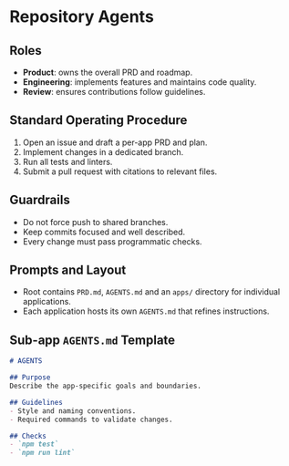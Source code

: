 # Repository Agents

## Roles
- **Product**: owns the overall PRD and roadmap.
- **Engineering**: implements features and maintains code quality.
- **Review**: ensures contributions follow guidelines.

## Standard Operating Procedure
1. Open an issue and draft a per-app PRD and plan.
2. Implement changes in a dedicated branch.
3. Run all tests and linters.
4. Submit a pull request with citations to relevant files.

## Guardrails
- Do not force push to shared branches.
- Keep commits focused and well described.
- Every change must pass programmatic checks.

## Prompts and Layout
- Root contains `PRD.md`, `AGENTS.md` and an `apps/` directory for individual applications.
- Each application hosts its own `AGENTS.md` that refines instructions.

## Sub-app `AGENTS.md` Template
```markdown
# AGENTS

## Purpose
Describe the app-specific goals and boundaries.

## Guidelines
- Style and naming conventions.
- Required commands to validate changes.

## Checks
- `npm test`
- `npm run lint`
```

